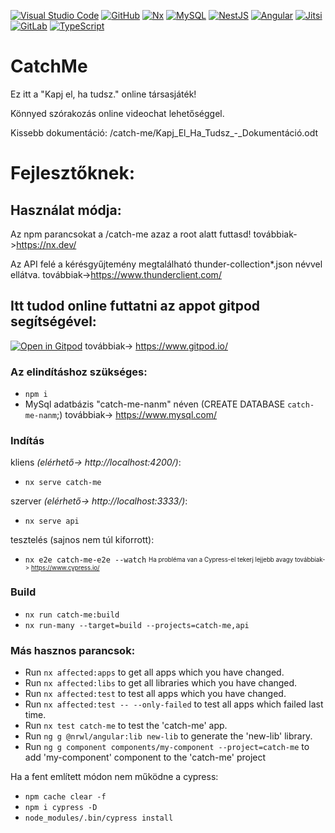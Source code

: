 <a href="https://code.visualstudio.com/">![Visual Studio Code](https://img.shields.io/static/v1?style=for-the-badge&message=Visual+Studio+Code&color=007ACC&logo=Visual+Studio+Code&logoColor=FFFFFF&label=)</a>
<a href="https://github.com/">![GitHub](https://img.shields.io/static/v1?style=for-the-badge&message=GitHub&color=181717&logo=GitHub&logoColor=FFFFFF&label=)</a>
<a href="https://nx.dev/">![Nx](https://img.shields.io/static/v1?style=for-the-badge&message=Nx&color=143055&logo=Nx&logoColor=FFFFFF&label=)</a>
<a href="https://www.mysql.com/">![MySQL](https://img.shields.io/static/v1?style=for-the-badge&message=MySQL&color=4479A1&logo=MySQL&logoColor=FFFFFF&label=)</a>
<a href="https://nestjs.com/">![NestJS](https://img.shields.io/static/v1?style=for-the-badge&message=NestJS&color=E0234E&logo=NestJS&logoColor=FFFFFF&label=)</a>
<a href="https://angular.io/">![Angular](https://img.shields.io/static/v1?style=for-the-badge&message=Angular&color=DD0031&logo=Angular&logoColor=FFFFFF&label=)</a>
<a href="https://meet.jit.si/">![Jitsi](https://img.shields.io/static/v1?style=for-the-badge&message=Jitsi&color=97979A&logo=Jitsi&logoColor=FFFFFF&label=)</a>
<a href="https://about.gitlab.com/">![GitLab](https://img.shields.io/static/v1?style=for-the-badge&message=GitLab&color=222222&logo=GitLab&logoColor=FCA121&label=)</a>
<a href="https://www.typescriptlang.org/">![TypeScript](https://img.shields.io/static/v1?style=for-the-badge&message=TypeScript&color=3178C6&logo=TypeScript&logoColor=FFFFFF&label=)</a>

# CatchMe
Ez itt a "Kapj el, ha tudsz." online társasjáték!

Könnyed szórakozás online videochat lehetőséggel. 

Kissebb dokumentáció: /catch-me/Kapj_El_Ha_Tudsz_-_Dokumentáció.odt

# Fejlesztőknek:

## Használat módja:
Az npm parancsokat a /catch-me azaz a root alatt futtasd! továbbiak->https://nx.dev/

Az API felé a kérésgyűjtemény megtalálható thunder-collection*.json névvel ellátva. továbbiak->https://www.thunderclient.com/
## Itt tudod online futtatni az appot gitpod segítségével:

[![Open in Gitpod](https://gitpod.io/button/open-in-gitpod.svg)](https://gitpod.io/#https://versenydonto.nisz.hu/csapat03/projekt03)
továbbiak-> https://www.gitpod.io/

### Az elindításhoz szükséges:

- `npm i`
- MySql adatbázis "catch-me-nanm" néven (CREATE DATABASE `catch-me-nanm`;)
továbbiak-> https://www.mysql.com/

### Indítás

kliens _(elérhető-> http://localhost:4200/)_:

- `nx serve catch-me`

szerver _(elérhető-> http://localhost:3333/)_:

- `nx serve api`

tesztelés (sajnos nem túl kiforrott):

- `nx e2e catch-me-e2e --watch` 
  <sub><sup>Ha probléma van a Cypress-el tekerj lejjebb avagy továbbiak-> https://www.cypress.io/</sup></sub>

### Build

- `nx run catch-me:build`
- `nx run-many --target=build --projects=catch-me,api`

### Más hasznos parancsok:

- Run `nx affected:apps` to get all apps which you have changed.
- Run `nx affected:libs` to get all libraries which you have changed.
- Run `nx affected:test` to test all apps which you have changed.
- Run `nx affected:test -- --only-failed` to test all apps which failed last time.
- Run `nx test catch-me` to test the 'catch-me' app.
- Run `ng g @nrwl/angular:lib new-lib` to generate the 'new-lib' library.
- Run `ng g component components/my-component --project=catch-me` to add 'my-component' component to the 'catch-me' project

Ha a fent említett módon nem működne a cypress:

- `npm cache clear -f`
- `npm i cypress -D`
- `node_modules/.bin/cypress install`

